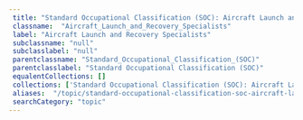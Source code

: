 ```yaml
--- 
 title: "Standard Occupational Classification (SOC): Aircraft Launch and Recovery Specialists" 
 classname:  "Aircraft_Launch_and_Recovery_Specialists" 
 label: "Aircraft Launch and Recovery Specialists" 
 subclassname: "null" 
 subclasslabel: "null" 
 parentclassname: "Standard_Occupational_Classification_(SOC)" 
 parentclasslabel: "Standard Occupational Classification (SOC)" 
 equalentCollections: [] 
 collections: ['Standard Occupational Classification (SOC): Aircraft Launch and Recovery Specialists']
 aliases:  "/topic/standard-occupational-classification-soc-aircraft-launch-and-recovery-specialists"  
 searchCategory: "topic" 
---
```

